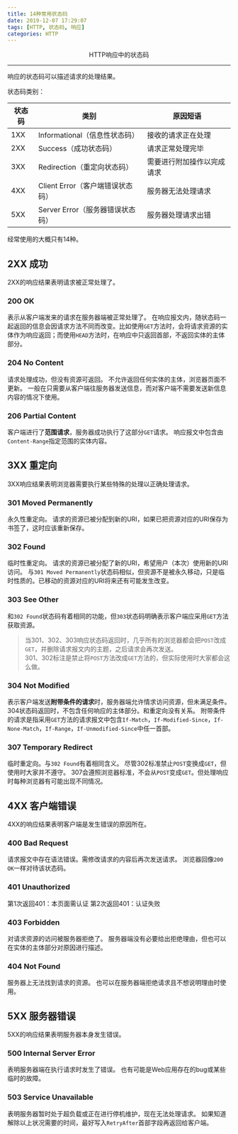 ```yaml
---
title: 14种常用状态码
date: 2019-12-07 17:29:07
tags: [HTTP, 状态码, 响应]
categories: HTTP
---
```


<center>HTTP响应中的状态码</center>
<!-- more -->

***

响应的状态码可以描述请求的处理结果。

状态码类别：

状态码 | 类别 |  原因短语  
-|-|-
1XX | Informational（信息性状态码） | 接收的请求正在处理 |
2XX | Success（成功状态码） | 请求正常处理完毕 |
3XX | Redirection（重定向状态码） | 需要进行附加操作以完成请求 |
4XX | Client Error（客户端错误状态码） | 服务器无法处理请求 |
5XX | Server Error（服务器错误状态码） | 服务器处理请求出错 |

经常使用的大概只有14种。

## 2XX 成功
2XX的响应结果表明请求被正常处理了。

### 200 OK
表示从客户端发来的请求在服务器端被正常处理了。
在响应报文内，随状态码一起返回的信息会因请求方法不同而改变。比如使用`GET`方法时，会将请求资源的实体作为响应返回；而使用`HEAD`方法时，在响应中只返回首部，不返回实体的主体部分。

### 204 No Content
请求处理成功，但没有资源可返回。
不允许返回任何实体的主体，浏览器页面不更新。
一般在只需要从客户端往服务器发送信息，而对客户端不需要发送新信息内容的情况下使用。

### 206 Partial Content
客户端进行了**范围请求**，服务器成功执行了这部分`GET`请求。
响应报文中包含由`Content-Range`指定范围的实体内容。

## 3XX 重定向
3XX响应结果表明浏览器需要执行某些特殊的处理以正确处理请求。

### 301 Moved Permanently
永久性重定向。
请求的资源已被分配到新的URI，如果已把资源对应的URI保存为书签了，这时应该重新保存。

### 302 Found
临时性重定向。
请求的资源已被分配了新的URI，希望用户（本次）使用新的URI访问。
与`301 Moved Permanently`状态码相似，但资源不是被永久移动，只是临时性质的。已移动的资源对应的URI将来还有可能发生改变。

### 303 See Other
和`302 Found`状态码有着相同的功能，但`303`状态码明确表示客户端应采用`GET`方法获取资源。

> 当301、302、303响应状态码返回时，几乎所有的浏览器都会把`POST`改成`GET`，并删除请求报文内的主题，之后请求会再次发送。</br>301、302标注是禁止将`POST`方法改成`GET`方法的，但实际使用时大家都会这么做。

### 304 Not Modified
表示客户端发送**附带条件的请求**时，服务器端允许情求访问资源，但未满足条件。
304状态码返回时，不包含任何响应的主体部分。和重定向没有关系。
附带条件的请求是指采用`GET`方法的请求报文中包含`If-Match`，`If-Modified-Since`，`If-None-Match`，`If-Range`，`If-Unmodified-Since`中任一首部。

### 307 Temporary Redirect
临时重定向。与`302 Found`有着相同含义。
尽管302标准禁止`POST`变换成`GET`，但使用时大家并不遵守。
307会遵照浏览器标准，不会从`POST`变成`GET`。但处理响应时每种浏览器有可能出现不同情况。

## 4XX 客户端错误
4XX的响应结果表明客户端是发生错误的原因所在。

### 400 Bad Request
请求报文中存在语法错误。需修改请求的内容后再次发送请求。
浏览器回像`200 OK`一样对待该状态码。

### 401 Unauthorized
第1次返回401：本页面需认证
第2次返回401：认证失败

### 403 Forbidden
对请求资源的访问被服务器拒绝了。
服务器端没有必要给出拒绝理由，但也可以在实体的主体部分对原因进行描述。

### 404 Not Found
服务器上无法找到请求的资源。
也可以在服务器端拒绝请求且不想说明理由时使用。

## 5XX 服务器错误
5XX的响应结果表明服务器本身发生错误。

### 500 Internal Server Error
表明服务器端在执行请求时发生了错误。
也有可能是Web应用存在的bug或某些临时的故障。

### 503 Service Unavailable
表明服务器暂时处于超负载或正在进行停机维护，现在无法处理请求。
如果知道解除以上状况需要的时间，最好写入`RetryAfter`首部字段再返回给客户端。


